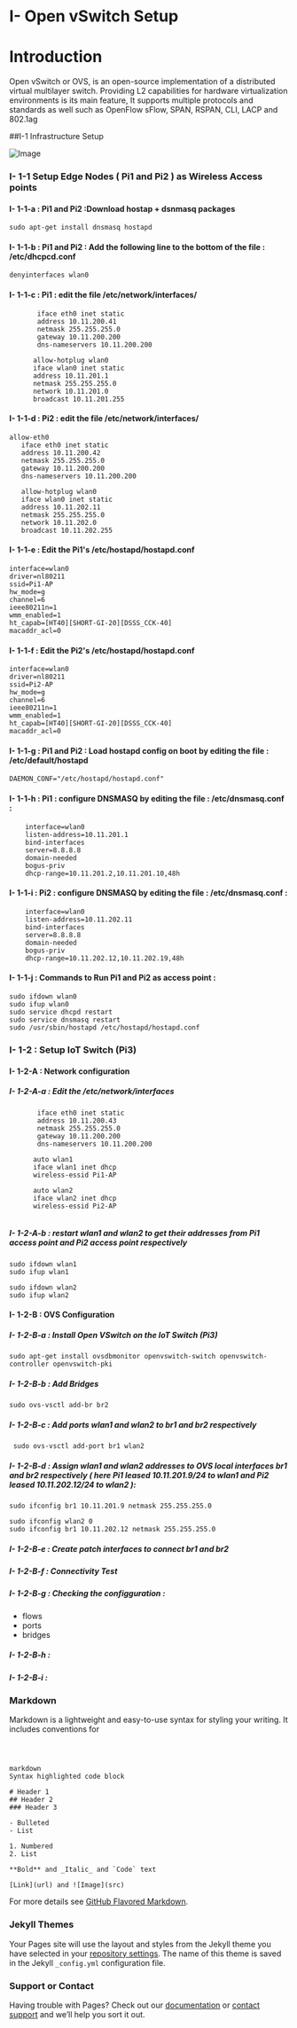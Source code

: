 # I- Open vSwitch Setup 
# Introduction 

Open vSwitch or OVS, is an open-source implementation of a distributed virtual multilayer switch. Providing L2 capabilities for hardware virtualization environments is its main feature, It supports multiple protocols and standards as well such as OpenFlow sFlow, SPAN, RSPAN, CLI, LACP and 802.1ag

##I-1 Infrastructure Setup 

![Image](https://image.ibb.co/mzFNRF/Untitled.png)


### I- 1-1 Setup Edge Nodes ( Pi1 and Pi2 ) as Wireless Access points

#### I- 1-1-a : Pi1 and Pi2 :Download hostap + dsnmasq packages 

`sudo apt-get install dnsmasq hostapd`

#### I- 1-1-b : Pi1 and Pi2 : Add the following line to the bottom of the file :  /etc/dhcpcd.conf

`denyinterfaces wlan0`

#### I- 1-1-c : Pi1 : edit the file /etc/network/interfaces/

```allow-eth0 
       iface eth0 inet static
       address 10.11.200.41 
       netmask 255.255.255.0  
       gateway 10.11.200.200
       dns-nameservers 10.11.200.200

      allow-hotplug wlan0 
      iface wlan0 inet static
      address 10.11.201.1 
      netmask 255.255.255.0 
      network 10.11.201.0 
      broadcast 10.11.201.255 
 ```    
 
#### I- 1-1-d : Pi2 : edit the file /etc/network/interfaces/ 

```
allow-eth0
   iface eth0 inet static
   address 10.11.200.42 
   netmask 255.255.255.0  
   gateway 10.11.200.200
   dns-nameservers 10.11.200.200
   
   allow-hotplug wlan0 
   iface wlan0 inet static
   address 10.11.202.11 
   netmask 255.255.255.0 
   network 10.11.202.0 
   broadcast 10.11.202.255
 ```

#### I- 1-1-e : Edit the Pi1's /etc/hostapd/hostapd.conf

```
interface=wlan0
driver=nl80211
ssid=Pi1-AP
hw_mode=g
channel=6
ieee80211n=1
wmm_enabled=1
ht_capab=[HT40][SHORT-GI-20][DSSS_CCK-40] 
macaddr_acl=0 
```
#### I- 1-1-f : Edit the Pi2's /etc/hostapd/hostapd.conf

```
interface=wlan0
driver=nl80211
ssid=Pi2-AP
hw_mode=g
channel=6
ieee80211n=1
wmm_enabled=1
ht_capab=[HT40][SHORT-GI-20][DSSS_CCK-40] 
macaddr_acl=0 
```


#### I- 1-1-g : Pi1 and Pi2 : Load hostapd config on boot by editing the file : /etc/default/hostapd

`DAEMON_CONF="/etc/hostapd/hostapd.conf"`

#### I- 1-1-h : Pi1 : configure DNSMASQ by editing the file : /etc/dnsmasq.conf : 
```
    interface=wlan0
    listen-address=10.11.201.1
    bind-interfaces
    server=8.8.8.8
    domain-needed
    bogus-priv
    dhcp-range=10.11.201.2,10.11.201.10,48h
```

#### I- 1-1-i : Pi2 : configure DNSMASQ by editing the file : /etc/dnsmasq.conf : 

```
    interface=wlan0
    listen-address=10.11.202.11
    bind-interfaces
    server=8.8.8.8
    domain-needed
    bogus-priv
    dhcp-range=10.11.202.12,10.11.202.19,48h
```

#### I- 1-1-j : Commands to Run Pi1 and Pi2 as access point : 

```
sudo ifdown wlan0
sudo ifup wlan0
sudo service dhcpd restart
sudo service dnsmasq restart
sudo /usr/sbin/hostapd /etc/hostapd/hostapd.conf

```
### I- 1-2 : Setup IoT Switch (Pi3)


#### I- 1-2-A : Network configuration

##### I- 1-2-A-a : Edit the /etc/network/interfaces

```allow-eth0 
       iface eth0 inet static
       address 10.11.200.43 
       netmask 255.255.255.0  
       gateway 10.11.200.200
       dns-nameservers 10.11.200.200

      auto wlan1 
      iface wlan1 inet dhcp
      wireless-essid Pi1-AP
      
      auto wlan2 
      iface wlan2 inet dhcp
      wireless-essid Pi2-AP
 
 ```    

##### I- 1-2-A-b : restart wlan1 and wlan2 to get their addresses from Pi1 access point and Pi2 access point respectively

```
sudo ifdown wlan1
sudo ifup wlan1

sudo ifdown wlan2
sudo ifup wlan2
 ```  

#### I- 1-2-B : OVS Configuration 

##### I- 1-2-B-a : Install Open VSwitch on the IoT Switch (Pi3)

`sudo apt-get install ovsdbmonitor openvswitch-switch openvswitch-controller openvswitch-pki` 

##### I- 1-2-B-b : Add Bridges

```sudo ovs-vsctl add-br br1
sudo ovs-vsctl add-br br2
```


##### I- 1-2-B-c : Add ports wlan1 and wlan2 to br1 and br2 respectively 
```  sudo ovs-vsctl add-port br0 wlan1
 sudo ovs-vsctl add-port br1 wlan2
```

##### I- 1-2-B-d : Assign wlan1 and wlan2 addresses to OVS local interfaces br1 and br2 respectively ( here Pi1 leased 10.11.201.9/24 to wlan1 and Pi2 leased 10.11.202.12/24 to wlan2 ): 

```sudo ifconfig wlan1 0
sudo ifconfig br1 10.11.201.9 netmask 255.255.255.0

sudo ifconfig wlan2 0
sudo ifconfig br1 10.11.202.12 netmask 255.255.255.0
```

##### I- 1-2-B-e : Create patch interfaces to connect br1 and br2
##### I- 1-2-B-f : Connectivity Test
##### I- 1-2-B-g : Checking the configguration : 
- flows
- ports 
- bridges

##### I- 1-2-B-h : 
##### I- 1-2-B-i : 








### Markdown

Markdown is a lightweight and easy-to-use syntax for styling your writing. It includes conventions for

```



markdown
Syntax highlighted code block

# Header 1
## Header 2
### Header 3

- Bulleted
- List

1. Numbered
2. List

**Bold** and _Italic_ and `Code` text

[Link](url) and ![Image](src)
```

For more details see [GitHub Flavored Markdown](https://guides.github.com/features/mastering-markdown/).

### Jekyll Themes

Your Pages site will use the layout and styles from the Jekyll theme you have selected in your [repository settings](https://github.com/usnistgov/Intra-Vehicular-Networks/settings). The name of this theme is saved in the Jekyll `_config.yml` configuration file.

### Support or Contact

Having trouble with Pages? Check out our [documentation](https://help.github.com/categories/github-pages-basics/) or [contact support](https://github.com/contact) and we’ll help you sort it out.

